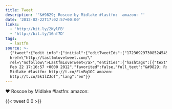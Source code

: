 ```yaml
---
title: Tweet
description: '"&#9829; Roscoe by Midlake #lastfm:  amazon: "'
date: '2012-02-22T17:02:57+00:00'
links:
  - 'http://bit.ly/2KylFB'
  - 'http://bit.ly/16nf7D'
tags:
  - lastfm
source: >-
  {"tweet":{"edit_info":{"initial":{"editTweetIds":["172369297308524545"],"editableUntil":"2012-02-22T18:16:57.602Z","editsRemaining":"5","isEditEligible":true}},"retweeted":false,"source":"<a
  href=\"http://lastfmlovetweet.com/\"
  rel=\"nofollow\">LastfmLoveTweet</a>","entities":{"hashtags":[{"text":"lastfm","indices":["26","33"]}],"symbols":[],"user_mentions":[],"urls":[{"url":"http://t.co/FLvBq1OC","expanded_url":"http://bit.ly/2KylFB","display_url":"bit.ly/2KylFB","indices":["35","55"]},{"url":"http://t.co/5k1lZJof","expanded_url":"http://bit.ly/16nf7D","display_url":"bit.ly/16nf7D","indices":["64","84"]}]},"display_text_range":["0","84"],"favorite_count":"0","id_str":"172369297308524545","truncated":false,"retweet_count":"0","id":"172369297308524545","possibly_sensitive":false,"created_at":"Wed
  Feb 22 17:16:57 +0000 2012","favorited":false,"full_text":"&#9829; Roscoe by
  Midlake #lastfm: http://t.co/FLvBq1OC amazon:
  http://t.co/5k1lZJof","lang":"en"}}
---
```

&#9829; Roscoe by Midlake #lastfm:  amazon: 
    
{{< tweet 0 0 >}}
    
